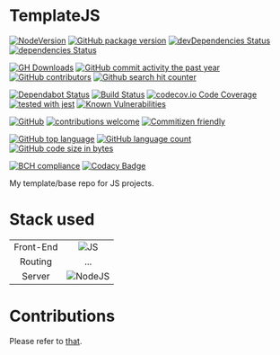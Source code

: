 # TemplateJS
<!--[![NPM](https://nodei.co/npm/templatejs.png)](https://nodei.co/npm//)-->
<!-- [![Downloads](https://img.shields.io/npm/dm/templatejs.svg)](https://npmcharts.com/compare/templatejs?minimal=true) -->
<!-- [![Inline docs](http://inch-ci.org/github/Berkmann18/templatejs.svg?branch=master)](http://inch-ci.org/github/Berkmann18/templatejs) -->

[![NodeVersion](https://img.shields.io/node/v/templatejs.svg)](https://github.com/Berkmann18/TemplateJS)
[![GitHub package version](https://img.shields.io/github/package-json/v/Berkmann18/TemplateJS.svg)](https://github.com/Berkmann18/TemplateJS)
[![devDependencies Status](https://david-dm.org/berkmann18/templatejs/dev-status.svg)](https://david-dm.org/berkmann18/templatejs?type=dev)
[![dependencies Status](https://david-dm.org/berkmann18/templatejs/status.svg)](https://david-dm.org/berkmann18/templatejs)

[![GH Downloads](https://img.shields.io/github/downloads/Berkmann18/TemplateJS/total.svg)](https://github.com/Berkmann18/TemplateJS/network/members)
[![GitHub commit activity the past year](https://img.shields.io/github/commit-activity/y/Berkmann18/TemplateJS.svg)](https://github.com/Berkmann18/TemplateJS/graphs/commit-activity)
[![GitHub contributors](https://img.shields.io/github/contributors/Berkmann18/TemplateJS.svg)](https://github.com/Berkmann18/TemplateJS/graphs/contributors)
[![Github search hit counter](https://img.shields.io/github/search/Berkmann18/TemplateJS/goto.svg)](https://github.com/Berkmann18/TemplateJS/graphs/traffic)

[![Dependabot Status](https://api.dependabot.com/badges/status?host=github&repo=Berkmann18/TemplateJS)](https://dependabot.com)
[![Build Status](https://travis-ci.org/Berkmann18/TemplateJS.svg?branch=master)](https://travis-ci.org/Berkmann18/TemplateJS)
[![codecov.io Code Coverage](https://img.shields.io/codecov/c/github/Berkmann18/TemplateJS.svg?maxAge=2592000)](https://codecov.io/github/Berkmann18/TemplateJS?branch=master)
[![tested with jest](https://img.shields.io/badge/tested_with-jest-99424f.svg)](https://github.com/facebook/jest)
[![Known Vulnerabilities](https://snyk.io/test/github/Berkmann18/TemplateJS/badge.svg?targetFile=package.json)](https://snyk.io/test/github/Berkmann18/TemplateJS?targetFile=package.json)

[![GitHub](https://img.shields.io/github/license/Berkmann18/TemplateJS.svg)](https://github.com/Berkmann18/TemplateJS/blob/master/LICENSE)
[![contributions welcome](https://img.shields.io/badge/contributions-welcome-brightgreen.svg?style=flat)](https://github.com/Berkmann18/TemplateJS/issues)
[![Commitizen friendly](https://img.shields.io/badge/commitizen-friendly-brightgreen.svg)](http://commitizen.github.io/cz-cli/)

[![GitHub top language](https://img.shields.io/github/languages/top/Berkmann18/TemplateJS.svg)](https://github.com/Berkmann18/TemplateJS)
[![GitHub language count](https://img.shields.io/github/languages/count/Berkmann18/TemplateJS.svg)](https://github.com/Berkmann18/TemplateJS)
[![GitHub code size in bytes](https://img.shields.io/github/languages/code-size/Berkmann18/TemplateJS.svg)](https://github.com/Berkmann18/TemplateJS)

[![BCH compliance](https://bettercodehub.com/edge/badge/Berkmann18/TemplateJS?branch=master)](https://bettercodehub.com/)
[![Codacy Badge](https://api.codacy.com/project/badge/Grade/a772e53fef984a558ef4741392bd926d)](https://www.codacy.com/app/maxieberkmann/TemplateJS?utm_source=github.com&amp;utm_medium=referral&amp;utm_content=Berkmann18/TemplateJS&amp;utm_campaign=Badge_Grade)
<!-- SauceLab badge -->
<!-- [![Sauce Test Status](https://saucelabs.com/buildstatus/Berkmann18/TemplateJS)](https://saucelabs.com/u/Berkmann18/TemplateJS) -->
<!-- [![Sauce Test Status](https://saucelabs.com/browser-matrix/Berkmann18/TemplateJS.svg)](https://saucelabs.com/u/Berkmann18/TemplateJS) -->

My template/base repo for JS projects.

# Stack used
<link rel="stylesheet" href="https://cdn.rawgit.com/konpa/devicon/df6431e323547add1b4cf45992913f15286456d3/devicon.min.css">
<table style="text-align: center">
	<tr>
		<td>Front-End</td>
		<td><img src="https://cdn.rawgit.com/Berkmann18/Rsc/f0b563cd/svg/js.svg" alt="JS"></td>
	</tr>
  <tr>
    <td>Routing</td>
    <td>...</td>
  </tr>
  <tr>
    <td>Server</td>
    <td><img src="https://cdn.rawgit.com/Berkmann18/Rsc/f0b563cd/svg/nodejs.svg" alt="NodeJS"></td>
  </tr>
</table>

# Contributions
Please refer to [that](.github/CONTRIBUTING.md).
